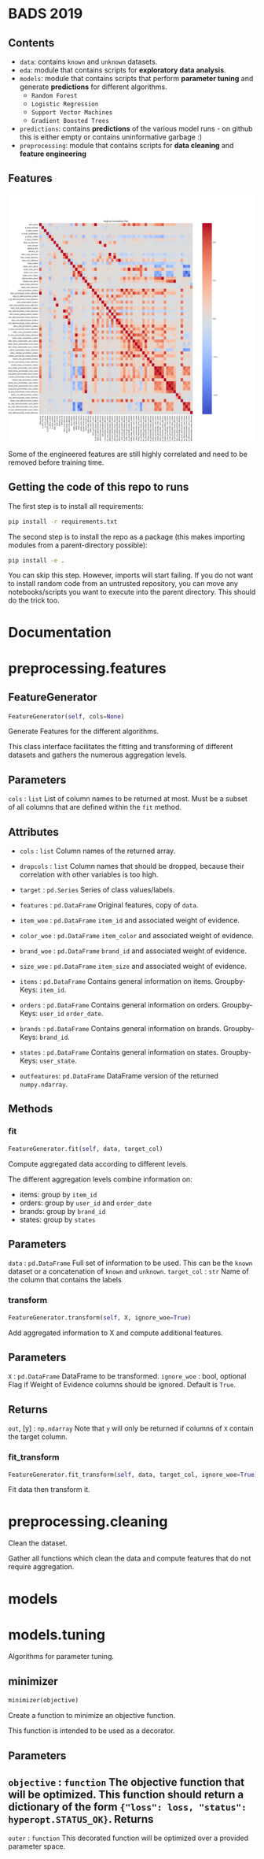 # BADS 2019

## Contents
* `data`: contains `known` and `unknown` datasets.
* `eda`: module that contains scripts for **exploratory data analysis**.
* `models`: module that contains scripts that perform **parameter tuning** and generate **predictions** for different algorithms.
    + `Random Forest`
    + `Logistic Regression`
    + `Support Vector Machines`
    + `Gradient Boosted Trees`
* `predictions`: contains **predictions** of the various model runs - on github this is either empty or contains uninformative garbage :)
* `preprocessing`: module that contains scripts for **data cleaning** and **feature engineering**

## Features

![Correlation Plot of Features](https://github.com/thsis/BADS19/blob/master/eda/corrplot.png)

Some of the engineered features are still highly correlated and need to be removed before training time.

## Getting the code of this repo to runs

The first step is to install all requirements:

```bash
pip install -r requirements.txt
```

The second step is to install the repo as a package (this makes importing modules from a parent-directory possible):

```bash
pip install -e .
```
You can skip this step. However, imports will start failing. If you do not want to install random code from an untrusted repository, you can move any notebooks/scripts you want to execute into the parent directory. This should do the trick too.

# Documentation
# preprocessing.features

## FeatureGenerator
```python
FeatureGenerator(self, cols=None)
```
Generate Features for the different algorithms.

This class interface facilitates the fitting and transforming of different
datasets and gathers the numerous aggregation levels.

Parameters
----------
`cols` : `list`
       List of column names to be returned at most. Must be a subset of all
       columns that are defined within the `fit` method.

Attributes
----------
* `cols` : `list`
       Column names of the returned array.

* `dropcols` : `list`
           Column names that should be dropped, because their correlation
           with other variables is too high.

* `target` : `pd.Series`
         Series of class values/labels.

* `features` : `pd.DataFrame`
           Original features, copy of `data`.

* `item_woe` : `pd.DataFrame`
           `item_id` and associated weight of evidence.

* `color_woe` : `pd.DataFrame`
            `item_color` and associated weight of evidence.

* `brand_woe` : `pd.DataFrame`
            `brand_id` and associated weight of evidence.

* `size_woe` : `pd.DataFrame`
           `item_size` and associated weight of evidence.

* `items` : `pd.DataFrame`
        Contains general information on items. Groupby-Keys: `item_id`.

* `orders` : `pd.DataFrame`
        Contains general information on orders. Groupby-Keys: `user_id`
        `order_date`.

* `brands` : `pd.DataFrame`
        Contains general information on brands. Groupby-Keys: `brand_id`.

* `states` : `pd.DataFrame`
        Contains general information on states. Groupby-Keys: `user_state`.

* `outfeatures`: `pd.DataFrame`
             DataFrame version of the returned `numpy.ndarray`.

Methods
-------


### fit
```python
FeatureGenerator.fit(self, data, target_col)
```
Compute aggregated data according to different levels.

The different aggregation levels combine information on:
* items: group by `item_id`
* orders: group by `user_id` and `order_date`
* brands: group by `brand_id`
* states: group by `states`

Parameters
----------
`data` : `pd.DataFrame`
       Full set of information to be used. This can be the `known`
       dataset or a concatenation of `known` and `unknown`.
`target_col` : `str`
             Name of the column that contains the labels

### transform
```python
FeatureGenerator.transform(self, X, ignore_woe=True)
```
Add aggregated information to X and compute additional features.

Parameters
----------
`X` : `pd.DataFrame`
    DataFrame to be transformed.
`ignore_woe` : bool, optional
             Flag if Weight of Evidence columns should be ignored.
             Default is `True`.

Returns
-------
`out`, [y] : `np.ndarray`
           Note that `y` will only be returned if columns of `X`
           contain the target column.

### fit_transform
```python
FeatureGenerator.fit_transform(self, data, target_col, ignore_woe=True)
```
Fit data then transform it.
# preprocessing.cleaning

Clean the dataset.

Gather all functions which clean the data and compute features that do not
require aggregation.

# models

# models.tuning

Algorithms for parameter tuning.

## minimizer
```python
minimizer(objective)
```
Create a function to minimize an objective function.

This function is intended to be used as a decorator.

Parameters
----------
`objective` : `function`
              The objective function that will be optimized. This function
              should return a dictionary of the form
              `{"loss": loss, "status": hyperopt.STATUS_OK}`.
Returns
-------
`outer` : `function`
            This decorated function will be optimized over a provided
            parameter space.
